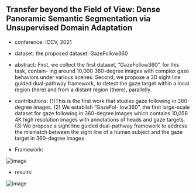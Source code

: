 ## Transfer beyond the Field of View: Dense Panoramic Semantic Segmentation via Unsupervised Domain Adaptation

- conference: ICCV, 2021

- dataset: the proposed dataset: GazeFollow360

- abstract: First, we collect the first dataset, “GazeFollow360”, for this task, contain- ing around 10,000 360-degree images with complex gaze behaviors under various scenes. Second, we propose a 3D sight line guided dual-pathway framework, to detect the gaze target within a local region (here) and from a distant region (there), parallelly.

- contributions: 
(1)This is the first work that studies gaze following in 360-degree images. 
(2) We establish “GazeFol- low360”, the first large-scale dataset for gaze following in 360-degree images which contains 10,058 4K high resolution images with annotations of heads and gaze targets. 
(3) We propose a sight line guided dual-pathway framework to address the mismatch between the sight line of a human subject and the gaze target in 360-degree images

- Framework:

![image]( https://github.com/VLISLAB/360-DL-Survey/blob/main/Images/gaze%20following/GDE_framework.png)

- results:

![image](https://github.com/VLISLAB/360-DL-Survey/blob/main/Images/gaze%20following/GDE_result.png)
